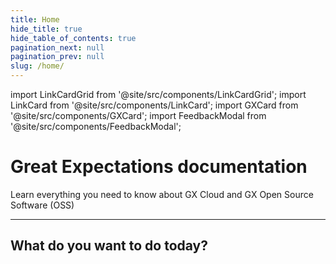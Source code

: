 ```yaml
---
title: Home
hide_title: true
hide_table_of_contents: true
pagination_next: null
pagination_prev: null
slug: /home/
---
```


import LinkCardGrid from '@site/src/components/LinkCardGrid';
import LinkCard from '@site/src/components/LinkCard';
import GXCard from '@site/src/components/GXCard';
import FeedbackModal from '@site/src/components/FeedbackModal';

# Great Expectations documentation

<p className="DocItem__header-description">Learn everything you need to know about GX Cloud and GX Open Source Software (OSS)</p>

---

<GXCard />

## What do you want to do today?

<LinkCardGrid>
  <LinkCard topIcon label="Get started with GX Cloud" description="Our fully-managed SaaS solution that simplifies deployment, scaling, and collaboration." to="/cloud/" icon="/img/gx_cloud_storage.svg" />
  <LinkCard topIcon label="Get started with GX OSS" description="Get started with our original offering." to="/oss" icon="/img/oss_icon.svg" />
  <LinkCard topIcon label="View GX APIs" description="View our available APIs." to="/reference/api" icon="/img/api_icon.svg" />
  <LinkCard topIcon label="Learn more about GX OSS features" description="Use tutorials and conceptual topics to learn everything you need to know about GX OSS features and functionality." to="/reference/learn" icon="/img/overview_icon.svg" />
</LinkCardGrid>

<FeedbackModal/>
